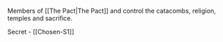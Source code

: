Members of [[The Pact|The Pact]] and control the catacombs, religion, temples and sacrifice.

Secret - [[Chosen-S1]]